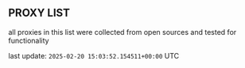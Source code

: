 ## PROXY LIST

all proxies in this list were collected from open sources and tested for functionality

last update: `2025-02-20 15:03:52.154511+00:00` UTC